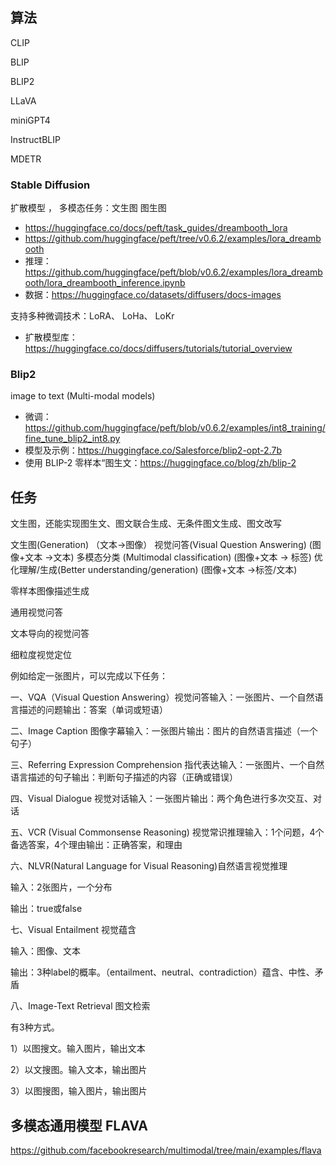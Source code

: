 


## 算法

CLIP

BLIP


BLIP2 

LLaVA 

miniGPT4

InstructBLIP


MDETR



### Stable Diffusion  

扩散模型 ， 多模态任务：文生图 图生图

- https://huggingface.co/docs/peft/task_guides/dreambooth_lora
- https://github.com/huggingface/peft/tree/v0.6.2/examples/lora_dreambooth
- 推理：https://github.com/huggingface/peft/blob/v0.6.2/examples/lora_dreambooth/lora_dreambooth_inference.ipynb
- 数据：https://huggingface.co/datasets/diffusers/docs-images

支持多种微调技术：LoRA、	LoHa、	LoKr


- 扩散模型库：https://huggingface.co/docs/diffusers/tutorials/tutorial_overview









### Blip2 
image to text (Multi-modal models)

- 微调：https://github.com/huggingface/peft/blob/v0.6.2/examples/int8_training/fine_tune_blip2_int8.py
- 模型及示例：https://huggingface.co/Salesforce/blip2-opt-2.7b
- 使用 BLIP-2 零样本“图生文：https://huggingface.co/blog/zh/blip-2







## 任务

文生图，还能实现图生文、图文联合生成、无条件图文生成、图文改写


文生图(Generation) （文本->图像）
视觉问答(Visual Question Answering) (图像+文本 ->文本)
多模态分类 (Multimodal classification) (图像+文本 -> 标签)
优化理解/生成(Better understanding/generation) (图像+文本 ->标签/文本)

零样本图像描述生成


通用视觉问答

文本导向的视觉问答

细粒度视觉定位



例如给定一张图片，可以完成以下任务：

一、VQA（Visual Question Answering）视觉问答输入：一张图片、一个自然语言描述的问题输出：答案（单词或短语）

二、Image Caption 图像字幕输入：一张图片输出：图片的自然语言描述（一个句子）

三、Referring Expression Comprehension 指代表达输入：一张图片、一个自然语言描述的句子输出：判断句子描述的内容（正确或错误）

四、Visual Dialogue 视觉对话输入：一张图片输出：两个角色进行多次交互、对话

五、VCR (Visual Commonsense Reasoning) 视觉常识推理输入：1个问题，4个备选答案，4个理由输出：正确答案，和理由


六、NLVR(Natural Language for Visual Reasoning)自然语言视觉推理

输入：2张图片，一个分布

输出：true或false



七、Visual Entailment 视觉蕴含

输入：图像、文本

输出：3种label的概率。（entailment、neutral、contradiction）蕴含、中性、矛盾




八、Image-Text Retrieval 图文检索

有3种方式。

1）以图搜文。输入图片，输出文本

2）以文搜图。输入文本，输出图片

3）以图搜图，输入图片，输出图片








## 多模态通用模型 FLAVA

https://github.com/facebookresearch/multimodal/tree/main/examples/flava














